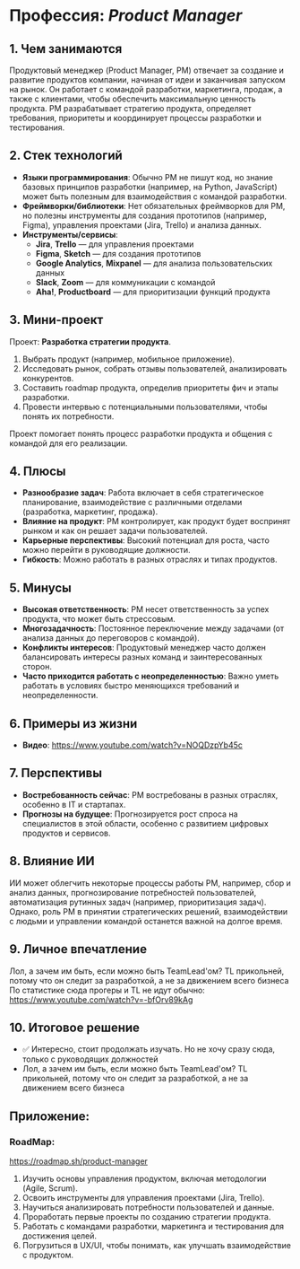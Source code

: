 # Профессия: *Product Manager*

## 1. Чем занимаются
Продуктовый менеджер (Product Manager, PM) отвечает за создание и развитие продуктов компании, начиная от идеи и заканчивая запуском на рынок. Он работает с командой разработки, маркетинга, продаж, а также с клиентами, чтобы обеспечить максимальную ценность продукта. PM разрабатывает стратегию продукта, определяет требования, приоритеты и координирует процессы разработки и тестирования.

## 2. Стек технологий
* **Языки программирования**: Обычно PM не пишут код, но знание базовых принципов разработки (например, на Python, JavaScript) может быть полезным для взаимодействия с командой разработки.
* **Фреймворки/библиотеки**: Нет обязательных фреймворков для PM, но полезны инструменты для создания прототипов (например, Figma), управления проектами (Jira, Trello) и анализа данных.
* **Инструменты/сервисы**:
  - **Jira**, **Trello** — для управления проектами
  - **Figma**, **Sketch** — для создания прототипов
  - **Google Analytics**, **Mixpanel** — для анализа пользовательских данных
  - **Slack**, **Zoom** — для коммуникации с командой
  - **Aha!**, **Productboard** — для приоритизации функций продукта

## 3. Мини-проект
Проект: **Разработка стратегии продукта**.
1. Выбрать продукт (например, мобильное приложение).
2. Исследовать рынок, собрать отзывы пользователей, анализировать конкурентов.
3. Составить roadmap продукта, определив приоритеты фич и этапы разработки.
4. Провести интервью с потенциальными пользователями, чтобы понять их потребности.

Проект помогает понять процесс разработки продукта и общения с командой для его реализации.

## 4. Плюсы
- **Разнообразие задач**: Работа включает в себя стратегическое планирование, взаимодействие с различными отделами (разработка, маркетинг, продажа).
- **Влияние на продукт**: PM контролирует, как продукт будет воспринят рынком и как он решает задачи пользователей.
- **Карьерные перспективы**: Высокий потенциал для роста, часто можно перейти в руководящие должности.
- **Гибкость**: Можно работать в разных отраслях и типах продуктов.

## 5. Минусы
- **Высокая ответственность**: PM несет ответственность за успех продукта, что может быть стрессовым.
- **Многозадачность**: Постоянное переключение между задачами (от анализа данных до переговоров с командой).
- **Конфликты интересов**: Продуктовый менеджер часто должен балансировать интересы разных команд и заинтересованных сторон.
- **Часто приходится работать с неопределенностью**: Важно уметь работать в условиях быстро меняющихся требований и неопределенности.

## 6. Примеры из жизни
* **Видео**: https://www.youtube.com/watch?v=NOQDzpYb45c

## 7. Перспективы
- **Востребованность сейчас**: PM востребованы в разных отраслях, особенно в IT и стартапах.
- **Прогнозы на будущее**: Прогнозируется рост спроса на специалистов в этой области, особенно с развитием цифровых продуктов и сервисов.

## 8. Влияние ИИ
ИИ может облегчить некоторые процессы работы PM, например, сбор и анализ данных, прогнозирование потребностей пользователей, автоматизация рутинных задач (например, приоритизация задач). Однако, роль PM в принятии стратегических решений, взаимодействии с людьми и управлении командой останется важной на долгое время.

## 9. Личное впечатление
Лол, а зачем им быть, если можно быть TeamLead'ом? TL прикольней, потому что он следит за разработкой, а не за движением всего бизнеса
По статистике сюда прогеры и TL не идут обычно: https://www.youtube.com/watch?v=-bfOrv89kAg

## 10. Итоговое решение
* ✅ Интересно, стоит продолжать изучать. Но не хочу сразу сюда, только с руководящих должностей
* Лол, а зачем им быть, если можно быть TeamLead'ом? TL прикольней, потому что он следит за разработкой, а не за движением всего бизнеса

## Приложение:
### RoadMap:

https://roadmap.sh/product-manager

1. Изучить основы управления продуктом, включая методологии (Agile, Scrum).
2. Освоить инструменты для управления проектами (Jira, Trello).
3. Научиться анализировать потребности пользователей и данные.
4. Проработать первые проекты по созданию стратегии продукта.
5. Работать с командами разработки, маркетинга и тестирования для достижения целей.
6. Погрузиться в UX/UI, чтобы понимать, как улучшать взаимодействие с продуктом.


